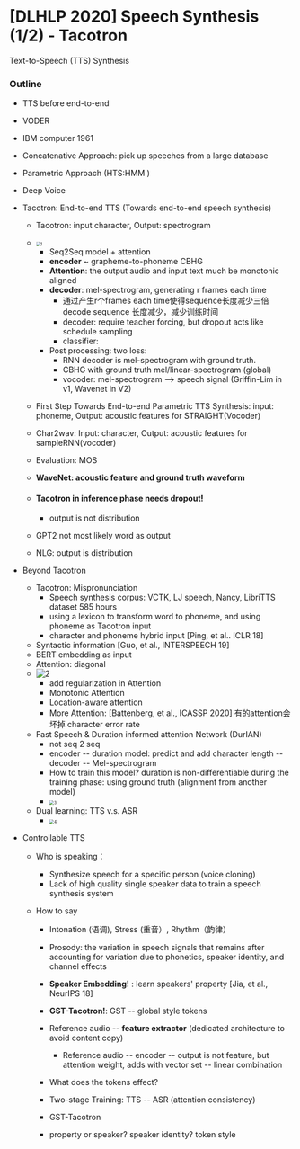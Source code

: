 # [DLHLP 2020] Speech Synthesis (1/2) - Tacotron

Text-to-Speech (TTS) Synthesis

### Outline

*  TTS before end-to-end

  * VODER
  * IBM computer 1961
  * Concatenative Approach: pick up speeches from a large database
  * Parametric Approach (HTS:HMM )
  * Deep Voice

* Tacotron: End-to-end TTS (Towards end-to-end speech synthesis)

  * Tacotron: input character, Output: spectrogram 

  * <img src="C:\Users\gengyw\Documents\GitHub\DLHLP-2020\screenshot\SSy\1.PNG" alt="1" style="zoom:50%;" />

    * Seq2Seq model + attention
    * **encoder** ~ grapheme-to-phoneme CBHG
    * **Attention**: the output audio and input text much be monotonic aligned
    * **decoder**: mel-spectrogram, generating r frames each time
      * 通过产生r个frames each time使得sequence长度减少三倍 decode sequence 长度减少，减少训练时间
      * decoder: require teacher forcing, but dropout acts like schedule sampling
      * classifier: 
    * Post processing: two loss: 
      * RNN decoder is mel-spectrogram with ground truth. 
      * CBHG with ground truth mel/linear-spectrogram (global)
      * vocoder: mel-spectrogram --> speech signal (Griffin-Lim in v1, Wavenet in V2)

  * First Step Towards End-to-end Parametric TTS Synthesis: input: phoneme, Output: acoustic features for STRAIGHT(Vocoder)

  * Char2wav: Input: character, Output: acoustic features for sampleRNN(vocoder)

  * Evaluation: MOS

  * **WaveNet: acoustic feature and ground truth waveform**

  * #### Tacotron in inference phase needs dropout! 

    * output is not distribution

  * GPT2 not most likely word as output

  * NLG: output is distribution

* Beyond Tacotron

  * Tacotron: Mispronunciation
    * Speech synthesis corpus: VCTK, LJ speech, Nancy, LibriTTS dataset 585 hours
    * using a lexicon to transform word to phoneme, and using phoneme as Tacotron input
    * character and phoneme hybrid input [Ping, et al.. ICLR 18]
  * Syntactic information [Guo, et al., INTERSPEECH 19]
  * BERT embedding as input
  * Attention: diagonal
  * ![2](C:\Users\gengyw\Documents\GitHub\DLHLP-2020\screenshot\SSy\2.PNG)
    * add regularization in Attention 
    * Monotonic Attention
    * Location-aware attention
    * More Attention: [Battenberg, et al., ICASSP 2020] 有的attention会坏掉 character error rate
  * Fast Speech & Duration informed attention Network (DurIAN) 
    * not seq 2 seq
    * encoder -- duration model: predict and add character length -- decoder -- Mel-spectrogram
    * How to train this model?
      duration is non-differentiable 
      during the training phase: using ground truth (alignment from another model)
    * <img src="C:\Users\gengyw\Documents\GitHub\DLHLP-2020\screenshot\SSy\3.PNG" alt="3" style="zoom:50%;" />
  * Dual learning: TTS v.s. ASR
    * <img src="C:\Users\gengyw\Documents\GitHub\DLHLP-2020\screenshot\SSy\4.PNG" alt="4" style="zoom:50%;" />



* Controllable TTS

  * Who is speaking：

    * Synthesize speech for a specific person (voice cloning)
    * Lack of high quality single speaker data to train a speech synthesis system

  * How to say

    * Intonation (语调), Stress (重音）, Rhythm（韵律）

    * Prosody: the variation in speech signals that remains after accounting for variation due to phonetics, speaker identity, and channel effects

    * **Speaker Embedding!** : learn speakers' property [Jia, et al., NeurIPS 18]

    * **GST-Tacotron!**: GST -- global style tokens

    * Reference audio -- **feature extractor** (dedicated architecture to avoid content copy)

      * Reference audio -- encoder -- output is not feature, but attention weight, adds with vector set -- linear combination 

    * What does the tokens effect?

    * Two-stage Training: TTS -- ASR (attention consistency)

    * GST-Tacotron 

    * property or speaker? speaker identity?  token style 

      